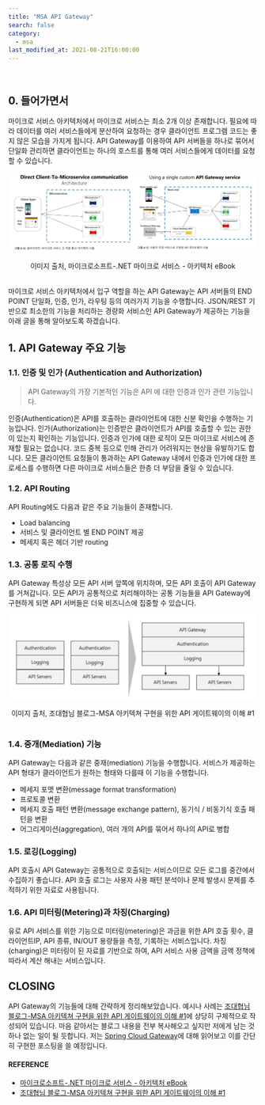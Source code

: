 ```yaml
---
title: "MSA API Gateway"
search: false
category:
  - msa
last_modified_at: 2021-08-21T16:00:00
---
```


<br>

## 0. 들어가면서

마이크로 서비스 아키텍처에서 마이크로 서비스는 최소 2개 이상 존재합니다. 
필요에 따라 데이터를 여러 서비스들에게 분산하여 요청하는 경우 클라이언트 프로그램 코드는 좋지 않은 모습을 가지게 됩니다. 
API Gateway를 이용하여 API 서버들을 하나로 묶어서 단일화 관리하면 클라이언트는 하나의 호스트를 통해 여러 서비스들에게 데이터를 요청할 수 있습니다. 

<p align="center"><img src="/images/msa-api-gateway-1.JPG"></p>
<center>이미지 출처, 마이크로소프트-.NET 마이크로 서비스 - 아키텍처 eBook</center><br>

마이크로 서비스 아키텍처에서 입구 역할을 하는 API Gateway는 API 서버들의 END POINT 단일화, 인증, 인가, 라우팅 등의 여러가지 기능을 수행합니다. 
JSON/REST 기반으로 최소한의 기능을 처리하는 경량화 서비스인 API Gateway가 제공하는 기능을 아래 글을 통해 알아보도록 하겠습니다. 

## 1. API Gateway 주요 기능
### 1.1. 인증 및 인가 (Authentication and Authorization)

> API Gateway의 가장 기본적인 기능은 API 에 대한 인증과 인가 관련 기능입니다. 

인증(Authentication)은 API를 호출하는 클라이언트에 대한 신분 확인을 수행하는 기능입니다. 
인가(Authorization)는 인증받은 클라이언트가 API를 호출할 수 있는 권한이 있는지 확인하는 기능입니다. 
인증과 인가에 대한 로직이 모든 마이크로 서비스에 존재할 필요는 없습니다. 
코드 중복 등으로 인해 관리가 어려워지는 현상을 유발하기도 합니다. 
모든 클라이언트 요청들이 통과하는 API Gateway 내에서 인증과 인가에 대한 프로세스를 수행하면 다른 마이크로 서비스들은 한층 더 부담을 줄일 수 있습니다. 

### 1.2. API Routing
API Routing에도 다음과 같은 주요 기능들이 존재합니다.
- Load balancing
- 서비스 및 클라이언트 별 END POINT 제공
- 메세지 혹은 헤더 기반 routing

### 1.3. 공통 로직 수행
API Gateway 특성상 모든 API 서버 앞쪽에 위치하며, 모든 API 호출이 API Gateway를 거쳐갑니다. 
모든 API가 공통적으로 처리해야하는 공통 기능들을 API Gateway에 구현하게 되면 API 서버들은 더욱 비즈니스에 집중할 수 있습니다. 

<p align="center"><img src="/images/msa-api-gateway-2.JPG" width="550"></p>
<center>이미지 출처, 조대협님 블로그-MSA 아키텍쳐 구현을 위한 API 게이트웨이의 이해 #1</center><br>

### 1.4. 중개(Mediation) 기능
API Gateway는 다음과 같은 중재(mediation) 기능을 수행합니다. 
서비스가 제공하는 API 형태가 클라이언트가 원하는 형태와 다를때 이 기능을 수행합니다. 
- 메세지 포맷 변환(message format transformation)
- 프로토콜 변환
- 메세지 호출 패턴 변환(message exchange pattern), 동기식 / 비동기식 호출 패턴을 변환
- 어그리게이션(aggregation), 여러 개의 API를 묶어서 하나의 API로 병합

### 1.5. 로깅(Logging)
API 호출시 API Gateway는 공통적으로 호출되는 서비스이므로 모든 로그를 중간에서 수집하기 좋습니다. 
API 호출 로그는 사용자 사용 패턴 분석이나 문제 발생시 문제를 추적하기 위한 자료로 사용됩니다. 

### 1.6. API 미터링(Metering)과 차징(Charging)
유로 API 서비스를 위한 기능으로 미터링(metering)은 과금을 위한 API 호출 횟수, 클라이언트IP, API 종류, IN/OUT 용량들을 측정, 기록하는 서비스입니다. 
차징(charging)은 미터링이 된 자료를 기반으로 하여, API 서비스 사용 금액을 금액 정책에 따라서 계산 해내는 서비스입니다.

## CLOSING
API Gateway의 기능들에 대해 간략하게 정리해보았습니다. 
예시나 사례는 [조대협님 블로그-MSA 아키텍쳐 구현을 위한 API 게이트웨이의 이해 #1][cho-blogLink]에 상당히 구체적으로 작성되어 있습니다. 
마음 같아서는 블로그 내용을 전부 복사해오고 싶지만 저에게 남는 것 하나 없는 일이 될 듯합니다. 
저는 [Spring Cloud Gateway][gateway-javadocLink]에 대해 읽어보고 이를 간단히 구현한 포스팅을 쓸 예정입니다.

#### REFERENCE
- [마이크로소프트-.NET 마이크로 서비스 - 아키텍처 eBook][microsoft-ebookLink]
- [조대협님 블로그-MSA 아키텍쳐 구현을 위한 API 게이트웨이의 이해 #1][cho-blogLink]

[microsoft-ebookLink]: https://docs.microsoft.com/ko-kr/dotnet/architecture/microservices/architect-microservice-container-applications/direct-client-to-microservice-communication-versus-the-api-gateway-pattern
[cho-blogLink]: https://bcho.tistory.com/1005
[gateway-javadocLink]: https://docs.spring.io/spring-cloud-gateway/docs/current/reference/html/